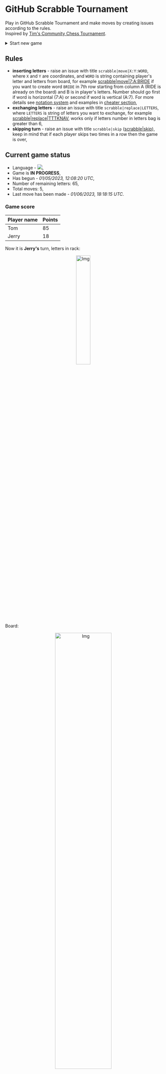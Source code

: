 
# GitHub Scrabble Tournament
Play in GitHub Scrabble Tournament and make moves by creating issues according to the rules.    
Inspired by [Tim's Community Chess Tournament](https://github.com/timburgan/).

<details>
  <summary>Start new game</summary>
  
 
 - [GB](https://github.com/radosz99/radosz99/issues/new?title=scrabble%7Cinit%7CGB&body=Just+push+%27Submit+new+issue%27+or+update+with+your+move)  ![](https://raw.githubusercontent.com/radosz99/radosz99/main/flags/GB.png)
 - [PL](https://github.com/radosz99/radosz99/issues/new?title=scrabble%7Cinit%7CPL&body=Just+push+%27Submit+new+issue%27+or+update+with+your+move)  ![](https://raw.githubusercontent.com/radosz99/radosz99/main/flags/PL.png)
 - [ES](https://github.com/radosz99/radosz99/issues/new?title=scrabble%7Cinit%7CES&body=Just+push+%27Submit+new+issue%27+or+update+with+your+move)  ![](https://raw.githubusercontent.com/radosz99/radosz99/main/flags/ES.png)
 - [DE](https://github.com/radosz99/radosz99/issues/new?title=scrabble%7Cinit%7CDE&body=Just+push+%27Submit+new+issue%27+or+update+with+your+move)  ![](https://raw.githubusercontent.com/radosz99/radosz99/main/flags/DE.png)
 - [FR](https://github.com/radosz99/radosz99/issues/new?title=scrabble%7Cinit%7CFR&body=Just+push+%27Submit+new+issue%27+or+update+with+your+move)  ![](https://raw.githubusercontent.com/radosz99/radosz99/main/flags/FR.png)
</details>
        

## Rules
 - **inserting letters** - raise an issue with title `scrabble|move|X:Y:WORD`, where `X` and `Y` are coordinates, and `WORD` is string containing player's letter and letters from board, for example [scrabble&#124;move&#124;7:A:BRIDE](https://github.com/radosz99/radosz99/issues/new?title=scrabble%7Cmove%7C7%3AA%3ABRIDE&body=Just+push+%27Submit+new+issue%27+or+update+with+your+move) if you want to create word `BRIDE` in 7th row starting from column A (RIDE is already on the board) and B is in player's letters. Number should go first if word is horizontal (7:A) or second if word is vertical (A:7). For more details see [notation system](https://en.wikipedia.org/wiki/Scrabble#Notation_system) and examples in [cheater section](#cheater),
 - **exchanging letters** - raise an issue with title `scrabble|replace|LETTERS`, where `LETTERS` is string of letters you want to exchange, for example [scrabble&#124;replace&#124;TTTKNAV](https://github.com/radosz99/radosz99/issues/new?title=scrabble%7Creplace%7CTTTKNAV&body=Just+push+%27Submit+new+issue%27+or+update+with+your+move), works only if letters number in letters bag is greater than 6,
 - **skipping turn** - raise an issue with title `scrabble|skip` ([scrabble&#124;skip](https://github.com/radosz99/radosz99/issues/new?title=scrabble%7Cskip&body=Just+push+%27Submit+new+issue%27+or+update+with+your+move)), keep in mind that if each player skips two times in a row then the game is over,

## Current game status
 - Language - ![](https://raw.githubusercontent.com/radosz99/radosz99/main/flags/GB.png),
 - Game is **IN PROGRESS**,
 - Has begun - *01/05/2023, 12:08:20 UTC*,
 - Number of remaining letters: 65,
 - Total moves: 5,
 - Last move has been made - *01/06/2023, 18:18:15 UTC*.
    
### Game score
| Player name | Points |
 | - | - |  
| Tom | 85
| Jerry | 18

Now it is **Jerry's** turn, letters in rack:
<p align="center">
    <img src="https://raw.githubusercontent.com/radosz99/radosz99/main/rack.png" width=30% alt="Img"/>
</p>

Board:
<p align="center">
<img src="https://raw.githubusercontent.com/radosz99/radosz99/main/board.png" width=60% alt="Img"/>
</p>
    
## User leaderboard
| Moves | Who | Points |
| - | - | - |
| 5 | [@radosz99](github.com/radosz99)| 103

<a name="cheater"></a>
## Cheater section  
Try out my algorithm and check the moves that were found based on the state of the board and rack. :cowboy_hat_face:
<details>
  <summary>Reveal some fancy moves :)</summary>
  
  | Id | Move | Points |
  | - | - | - |  
|1 | [12:C:knave](https://github.com/radosz99/radosz99/issues/new?title=scrabble%7Cmove%7C12%3AC%3Aknave&body=Just+push+%27Submit+new+issue%27+or+update+with+your+move) | 24 
|2 | [11:D:kvas](https://github.com/radosz99/radosz99/issues/new?title=scrabble%7Cmove%7C11%3AD%3Akvas&body=Just+push+%27Submit+new+issue%27+or+update+with+your+move) | 22 
|3 | [11:C:kants](https://github.com/radosz99/radosz99/issues/new?title=scrabble%7Cmove%7C11%3AC%3Akants&body=Just+push+%27Submit+new+issue%27+or+update+with+your+move) | 18 
|4 | [11:C:tanks](https://github.com/radosz99/radosz99/issues/new?title=scrabble%7Cmove%7C11%3AC%3Atanks&body=Just+push+%27Submit+new+issue%27+or+update+with+your+move) | 18 
|5 | [11:D:kans](https://github.com/radosz99/radosz99/issues/new?title=scrabble%7Cmove%7C11%3AD%3Akans&body=Just+push+%27Submit+new+issue%27+or+update+with+your+move) | 16 
|6 | [11:D:kats](https://github.com/radosz99/radosz99/issues/new?title=scrabble%7Cmove%7C11%3AD%3Akats&body=Just+push+%27Submit+new+issue%27+or+update+with+your+move) | 16 
|7 | [10:E:knut](https://github.com/radosz99/radosz99/issues/new?title=scrabble%7Cmove%7C10%3AE%3Aknut&body=Just+push+%27Submit+new+issue%27+or+update+with+your+move) | 16 
|8 | [11:D:taks](https://github.com/radosz99/radosz99/issues/new?title=scrabble%7Cmove%7C11%3AD%3Ataks&body=Just+push+%27Submit+new+issue%27+or+update+with+your+move) | 16 
|9 | [11:C:vants](https://github.com/radosz99/radosz99/issues/new?title=scrabble%7Cmove%7C11%3AC%3Avants&body=Just+push+%27Submit+new+issue%27+or+update+with+your+move) | 16 
|10 | [10:E:vaunt](https://github.com/radosz99/radosz99/issues/new?title=scrabble%7Cmove%7C10%3AE%3Avaunt&body=Just+push+%27Submit+new+issue%27+or+update+with+your+move) | 16 
</details>
    
## Latest moves
<details>
<summary>Show 10 latest moves</summary>
  
  
  | Id | Type | Move / Letters to replace | Created words / New letters | Date | Points | Player | Who |
  | - | - | - | - | - | - | - | - |
|4| INSERT | G:7:excuse | ['EXCUSE'] | 01/06/2023, 18:18:15 UTC | 24 | Tom | [@radosz99](github.com/radosz99) |
|3| INSERT | H:4:pont | ['PONT'] | 01/06/2023, 18:15:05 UTC | 6 | Jerry | [@radosz99](github.com/radosz99) |
|2| INSERT | 5:E:dzho | ['DZHO'] | 01/06/2023, 18:05:19 UTC | 37 | Tom | [@radosz99](github.com/radosz99) |
|1| INSERT | E:4:adios | ['ADIOS'] | 01/05/2023, 13:12:45 UTC | 12 | Jerry | [@radosz99](github.com/radosz99) |
|0| INSERT | 7:D:volet | ['VOLET'] | 01/05/2023, 12:11:23 UTC | 24 | Tom | [@radosz99](github.com/radosz99) |
</details>
    